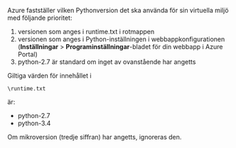 Azure fastställer vilken Pythonversion det ska använda för sin virtuella miljö med följande prioritet:

1. versionen som anges i runtime.txt i rotmappen
1. versionen som anges i Python-inställningen i webbappkonfigurationen (**Inställningar** > **Programinställningar**-bladet för din webbapp i Azure Portal)
1. python-2.7 är standard om inget av ovanstående har angetts

Giltiga värden för innehållet i 

    \runtime.txt

är:

- python-2.7
- python-3.4

Om mikroversion (tredje siffran) har angetts, ignoreras den.


<!--HONumber=Sep16_HO3-->


